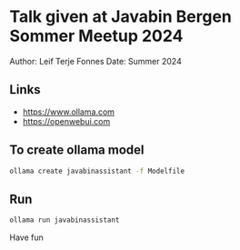 # Talk given at Javabin Bergen Sommer Meetup 2024

Author: Leif Terje Fonnes
Date: Summer 2024

## Links

- <https://www.ollama.com>
- <https://openwebui.com>


## To create ollama model 

```bash
ollama create javabinassistant -f Modelfile
```

## Run 

```bash
ollama run javabinassistant
```


Have fun




